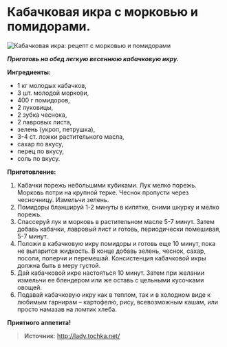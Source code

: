 # Кабачковая икра с морковью и помидорами.

![Кабачковая икра: рецепт с морковью и помидорами](/images/Kulinar/Zagotovki/ikra_kabachok_04.jpg 'Кабачковая икра: рецепт с морковью и помидорами')

_**Приготовь на обед легкую весеннюю кабачковую икру.**_

**Ингредиенты:**

- 1 кг молодых кабачков,
- 3 шт. молодой моркови,
- 400 г помидоров,
- 2 луковицы,
- 2 зубка чеснока,
- 2 лавровых листа,
- зелень (укроп, петрушка),
- 3-4 ст. ложки растительного масла,
- сахар по вкусу,
- перец по вкусу,
- соль по вкусу.

**Приготовление:**

1. Кабачки порежь небольшими кубиками. Лук мелко порежь. Морковь потри на крупной терке. Чеснок пропусти через чесночницу. Измельчи зелень.
2. Помидоры бланшируй 1-2 минуты в кипятке, сними шкурку и мелко порежь.
3. Спассеруй лук и морковь в растительном масле 5-7 минут. Затем добавь кабачки, лавровый лист и готовь, периодически помешивая, 5-7 минут.
4. Положи в кабачковую икру помидоры и готовь еще 10 минут, пока не выпарится жидкость. В конце добавь зелень, чеснок, сахар, посоли, поперчи и перемешай. Консистенция кабачковой икры должна быть в меру густой.
5. Дай кабачковой икре настояться 10 минут. Затем при желании измельчи ее блендером или же оставь с цельными кусочками овощей.
6. Подавай кабачковую икру как в теплом, так и в холодном виде к любимым гарнирам – картофелю, рису, всевозможным кашам, или просто намазав на ломтик хлеба.

**Приятного аппетита!**

> **Источник**: http://lady.tochka.net/
